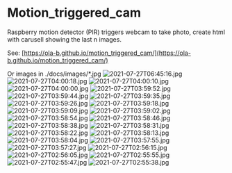 # Motion_triggered_cam
Raspberry motion detector (PIR) triggers webcam to take photo, create html with carusell showing the last n images.

See: [https://ola-b.github.io/motion_triggered_cam/](https://ola-b.github.io/motion_triggered_cam/)


Or images in ./docs/images/*.jpg
![2021-07-27T06:45:16.jpg](https://github.com/Ola-B/motion_triggered_cam/blob/main/docs/images/2021-07-27T06:45:16.jpg "2021-07-27T06:45:16.jpg")
![2021-07-27T04:00:18.jpg](https://github.com/Ola-B/motion_triggered_cam/blob/main/docs/images/2021-07-27T04:00:18.jpg "2021-07-27T04:00:18.jpg")
![2021-07-27T04:00:10.jpg](https://github.com/Ola-B/motion_triggered_cam/blob/main/docs/images/2021-07-27T04:00:10.jpg "2021-07-27T04:00:10.jpg")
![2021-07-27T04:00:00.jpg](https://github.com/Ola-B/motion_triggered_cam/blob/main/docs/images/2021-07-27T04:00:00.jpg "2021-07-27T04:00:00.jpg")
![2021-07-27T03:59:52.jpg](https://github.com/Ola-B/motion_triggered_cam/blob/main/docs/images/2021-07-27T03:59:52.jpg "2021-07-27T03:59:52.jpg")
![2021-07-27T03:59:44.jpg](https://github.com/Ola-B/motion_triggered_cam/blob/main/docs/images/2021-07-27T03:59:44.jpg "2021-07-27T03:59:44.jpg")
![2021-07-27T03:59:35.jpg](https://github.com/Ola-B/motion_triggered_cam/blob/main/docs/images/2021-07-27T03:59:35.jpg "2021-07-27T03:59:35.jpg")
![2021-07-27T03:59:26.jpg](https://github.com/Ola-B/motion_triggered_cam/blob/main/docs/images/2021-07-27T03:59:26.jpg "2021-07-27T03:59:26.jpg")
![2021-07-27T03:59:18.jpg](https://github.com/Ola-B/motion_triggered_cam/blob/main/docs/images/2021-07-27T03:59:18.jpg "2021-07-27T03:59:18.jpg")
![2021-07-27T03:59:09.jpg](https://github.com/Ola-B/motion_triggered_cam/blob/main/docs/images/2021-07-27T03:59:09.jpg "2021-07-27T03:59:09.jpg")
![2021-07-27T03:59:02.jpg](https://github.com/Ola-B/motion_triggered_cam/blob/main/docs/images/2021-07-27T03:59:02.jpg "2021-07-27T03:59:02.jpg")
![2021-07-27T03:58:54.jpg](https://github.com/Ola-B/motion_triggered_cam/blob/main/docs/images/2021-07-27T03:58:54.jpg "2021-07-27T03:58:54.jpg")
![2021-07-27T03:58:46.jpg](https://github.com/Ola-B/motion_triggered_cam/blob/main/docs/images/2021-07-27T03:58:46.jpg "2021-07-27T03:58:46.jpg")
![2021-07-27T03:58:38.jpg](https://github.com/Ola-B/motion_triggered_cam/blob/main/docs/images/2021-07-27T03:58:38.jpg "2021-07-27T03:58:38.jpg")
![2021-07-27T03:58:31.jpg](https://github.com/Ola-B/motion_triggered_cam/blob/main/docs/images/2021-07-27T03:58:31.jpg "2021-07-27T03:58:31.jpg")
![2021-07-27T03:58:22.jpg](https://github.com/Ola-B/motion_triggered_cam/blob/main/docs/images/2021-07-27T03:58:22.jpg "2021-07-27T03:58:22.jpg")
![2021-07-27T03:58:13.jpg](https://github.com/Ola-B/motion_triggered_cam/blob/main/docs/images/2021-07-27T03:58:13.jpg "2021-07-27T03:58:13.jpg")
![2021-07-27T03:58:04.jpg](https://github.com/Ola-B/motion_triggered_cam/blob/main/docs/images/2021-07-27T03:58:04.jpg "2021-07-27T03:58:04.jpg")
![2021-07-27T03:57:55.jpg](https://github.com/Ola-B/motion_triggered_cam/blob/main/docs/images/2021-07-27T03:57:55.jpg "2021-07-27T03:57:55.jpg")
![2021-07-27T03:57:27.jpg](https://github.com/Ola-B/motion_triggered_cam/blob/main/docs/images/2021-07-27T03:57:27.jpg "2021-07-27T03:57:27.jpg")
![2021-07-27T02:56:15.jpg](https://github.com/Ola-B/motion_triggered_cam/blob/main/docs/images/2021-07-27T02:56:15.jpg "2021-07-27T02:56:15.jpg")
![2021-07-27T02:56:05.jpg](https://github.com/Ola-B/motion_triggered_cam/blob/main/docs/images/2021-07-27T02:56:05.jpg "2021-07-27T02:56:05.jpg")
![2021-07-27T02:55:55.jpg](https://github.com/Ola-B/motion_triggered_cam/blob/main/docs/images/2021-07-27T02:55:55.jpg "2021-07-27T02:55:55.jpg")
![2021-07-27T02:55:47.jpg](https://github.com/Ola-B/motion_triggered_cam/blob/main/docs/images/2021-07-27T02:55:47.jpg "2021-07-27T02:55:47.jpg")
![2021-07-27T02:55:38.jpg](https://github.com/Ola-B/motion_triggered_cam/blob/main/docs/images/2021-07-27T02:55:38.jpg "2021-07-27T02:55:38.jpg")
